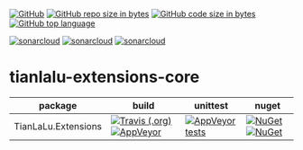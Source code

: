 [![GitHub](https://img.shields.io/github/license/tianlalu-team/tianlalu-extensions-core.svg?style=popout)](https://github.com/tianlalu-team/tianlalu-extensions-core/blob/master/LICENSE)
[![GitHub repo size in bytes](https://img.shields.io/github/repo-size/tianlalu-team/tianlalu-extensions-core.svg?style=popout)](https://github.com/tianlalu-team/tianlalu-extensions-core)
[![GitHub code size in bytes](https://img.shields.io/github/languages/code-size/tianlalu-team/tianlalu-extensions-core.svg?style=popout)](https://github.com/tianlalu-team/tianlalu-extensions-core)
[![GitHub top language](https://img.shields.io/github/languages/top/tianlalu-team/tianlalu-extensions-core.svg?style=popout)](https://github.com/tianlalu-team/tianlalu-extensions-core)

[![sonarcloud](https://sonarcloud.io/api/project_badges/measure?project=tianlalu-extensions-core&metric=alert_status)](https://sonarcloud.io/dashboard?id=tianlalu-extensions-core)
[![sonarcloud](https://sonarcloud.io/api/project_badges/measure?project=tianlalu-extensions-core&metric=sqale_index)](https://sonarcloud.io/dashboard?id=tianlalu-extensions-core)
[![sonarcloud](https://sonarcloud.io/api/project_badges/measure?project=tianlalu-extensions-core&metric=coverage)](https://sonarcloud.io/dashboard?id=tianlalu-extensions-core)

# tianlalu-extensions-core

| package | build | unittest | nuget | 
| ------| --- | --- | --- | 
| TianLaLu.Extensions | [![Travis (.org)](https://img.shields.io/travis/tianlalu-team/tianlalu-extensions-core.svg?logo=travis&style=flat-square)](https://travis-ci.org/tianlalu-team/tianlalu-extensions-core) [![AppVeyor](https://img.shields.io/appveyor/ci/kelely/tianlalu-extensions-core.svg?logo=appveyor&style=flat-square)](https://ci.appveyor.com/project/kelely/tianlalu-extensions-core) | [![AppVeyor tests](https://img.shields.io/appveyor/tests/kelely/tianlalu-extensions-core.svg?logo=appveyor&style=flat-square)](https://ci.appveyor.com/project/kelely/tianlalu-extensions-core/build/tests) | [![NuGet](https://img.shields.io/nuget/v/TianLaLu.Extensions.svg?style=flat-square)](https://www.nuget.org/packages/TianLaLu.Extensions/) [![NuGet](https://img.shields.io/nuget/dt/TianLaLu.Extensions.svg?style=flat-square)](https://www.nuget.org/packages/TianLaLu.Extensions/) | 

